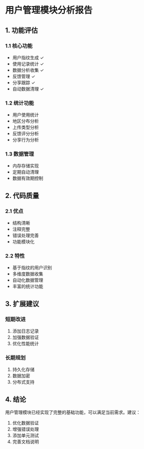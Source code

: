 # 用户管理模块分析报告

## 1. 功能评估

### 1.1 核心功能
- 用户指纹生成 ✓
- 使用记录统计 ✓
- 数据分析收集 ✓
- 反馈管理 ✓
- 分享跟踪 ✓
- 自动数据清理 ✓

### 1.2 统计功能
- 用户使用统计
- 地区分布分析
- 上传类型分析
- 反馈评分分析
- 分享行为分析

### 1.3 数据管理
- 内存存储实现
- 定期自动清理
- 数据有效期控制

## 2. 代码质量

### 2.1 优点
- 结构清晰
- 注释完整
- 错误处理完善
- 功能模块化

### 2.2 特性
- 基于指纹的用户识别
- 多维度数据收集
- 自动化数据管理
- 丰富的统计功能

## 3. 扩展建议

### 短期改进
1. 添加日志记录
2. 加强数据验证
3. 优化性能统计

### 长期规划
1. 持久化存储
2. 数据加密
3. 分布式支持

## 4. 结论

用户管理模块已经实现了完整的基础功能，可以满足当前需求。建议：

1. 优化数据验证
2. 增强错误处理
3. 添加单元测试
4. 完善文档说明
